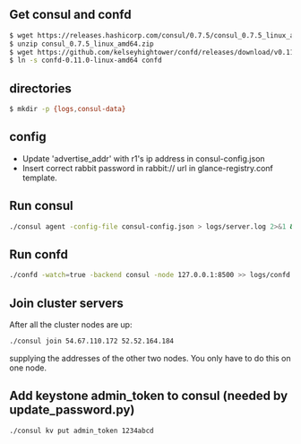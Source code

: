 ## Get consul and confd
```bash
$ wget https://releases.hashicorp.com/consul/0.7.5/consul_0.7.5_linux_amd64.zip
$ unzip consul_0.7.5_linux_amd64.zip
$ wget https://github.com/kelseyhightower/confd/releases/download/v0.11.0/confd-0.11.0-linux-amd64
$ ln -s confd-0.11.0-linux-amd64 confd
```

## directories
```bash
$ mkdir -p {logs,consul-data}
```

## config

* Update 'advertise_addr' with r1's ip address in consul-config.json
* Insert correct rabbit password in rabbit:// url in glance-registry.conf template.

## Run consul
```bash
./consul agent -config-file consul-config.json > logs/server.log 2>&1 &
```

## Run confd
```bash
./confd -watch=true -backend consul -node 127.0.0.1:8500 >> logs/confd.log 2>&1 &
```

## Join cluster servers
After all the cluster nodes are up:
```bash
./consul join 54.67.110.172 52.52.164.184
```
supplying the addresses of the other two nodes. You only have to do this
on one node.

## Add keystone admin_token to consul (needed by update_password.py)
```bash
./consul kv put admin_token 1234abcd
```
